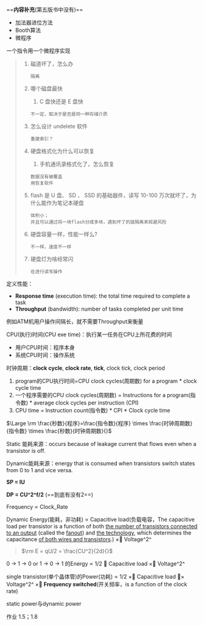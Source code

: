 

==**内容补充**(第五版书中没有)==

* 加法器进位方法
* Booth算法
* 微程序



一个指令用一个微程序实现







> 1. 磁道坏了，怎么办
>
>     ```
>     隔离
>     ```
>
> 2. 哪个磁盘最快
>
>     1. C 盘快还是 E 盘快
>
>     ```
>     不一定，取决于是否是同一种存储介质
>     ```
>
> 3. 怎么设计 undelete 软件
>
>     ```
>     重建索引？
>     ```
>
> 4. 硬盘格式化为什么可以恢复
>
>     1. 手机通讯录格式化了，怎么恢复
>
>     ```
>     数据没有被覆盖
>     用恢复软件
>     ```
>
> 5. flash 是 U 盘、 SD 、 SSD 的基础器件，读写 10-100 万次就坏了，为什么能作为笔记本硬盘
>
>     ```
>     体积小；
>     并且可以通过将一块flash分成多块，遇到坏了的就隔离来规避风险
>     ```
>
> 6. 硬盘容量一样，性能一样么? 
>
>     ```
>     不一样，速度不一样
>     ```
>
> 7. 硬盘灯为啥经常闪
>
>     ```
>     在进行读写操作
>     ```



定义性能：

* **Response time** (execution time): the total time required to complete a task
* **Throughput** (bandwidth): number of tasks completed per unit time

例如ATM机用户操作间隔长，就不需要Throughput来衡量



CPU(执行)时间(CPU exe time)：执行某一任务在CPU上所花费的时间

* 用户CPU时间：程序本身
* 系统CPU时间：操作系统



时钟周期：**clock cycle**, **clock rate**, **tick**, clock tick, clock period 





1. program的CPU执行时间=CPU clock cycles(周期数) for a program * clock cycle time
2. 一个程序需要的CPU clock cycles(周期数) = Instructions for a program(指令数) * average clock cycles per instruction (CPI)
3. CPU time = Instruction count(指令数) * CPI * Clock cycle time

$\Large \rm \frac{秒数}{程序}=\frac{指令数}{程序} \times \frac{时钟周期数}{指令数} \times \frac{秒数}{时钟周期数}{}$



Static 能耗来源：occurs because of leakage current that flows even when a transistor is off.

Dynamic能耗来源：energy that is consumed when transistors switch states from 0 to 1 and vice versa.

**SP = IU**

**DP = CU^2^f/2**	(==到底有没有2==)



Frequency ∝ Clock_Rate

Dynamic Energy(能耗，非功耗) ∝ Capacitive load(负载电容，The capacitive load per transistor is a function of both <u>the number of transistors connected to an output</u> (called the <u>fanout</u>) and <u>the technology</u>, which determines the capacitance <u>of both wires and transistors</u>.) ×􏰁 Voltage^2^

> $\rm E = qU/2 = \frac{CU^2}{2d}{}$

0 → 1 → 0 or 1 → 0 → 1 的Energy ∝ 1/2 􏰁 Capacitive load ×􏰁 Voltage^2^

single transistor(单个晶体管)的Power(功耗) ∝ 1/2 ×􏰁 Capacitive load 􏰁× Voltage^2^ ×􏰁 **Frequency switched**(开关频率，is a function of the clock rate)



static power与dynamic power



作业 1.5；1.8